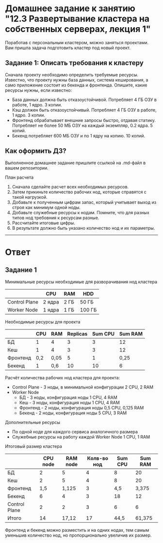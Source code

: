 # Домашнее задание к занятию "12.3 Развертывание кластера на собственных серверах, лекция 1"
Поработав с персональным кластером, можно заняться проектами. Вам пришла задача подготовить кластер под новый проект.

## Задание 1: Описать требования к кластеру
Сначала проекту необходимо определить требуемые ресурсы. Известно, что проекту нужны база данных, система кеширования, а само приложение состоит из бекенда и фронтенда. Опишите, какие ресурсы нужны, если известно:

* База данных должна быть отказоустойчивой. Потребляет 4 ГБ ОЗУ в работе, 1 ядро. 3 копии.
* Кэш должен быть отказоустойчивый. Потребляет 4 ГБ ОЗУ в работе, 1 ядро. 3 копии.
* Фронтенд обрабатывает внешние запросы быстро, отдавая статику. Потребляет не более 50 МБ ОЗУ на каждый экземпляр, 0.2 ядра. 5 копий.
* Бекенд потребляет 600 МБ ОЗУ и по 1 ядру на копию. 10 копий.

## Как оформить ДЗ?

Выполненное домашнее задание пришлите ссылкой на .md-файл в вашем репозитории.

План расчета
1. Сначала сделайте расчет всех необходимых ресурсов.
2. Затем прикиньте количество рабочих нод, которые справятся с такой нагрузкой.
3. Добавьте к полученным цифрам запас, который учитывает выход из строя как минимум одной ноды.
4. Добавьте служебные ресурсы к нодам. Помните, что для разных типов нод требовния к ресурсам разные.
5. Рассчитайте итоговые цифры.
6. В результате должно быть указано количество нод и их параметры.

---

# Ответ

## Задание 1

Минимальные ресурсы необходимые для разворачивания нод кластера

|               | CPU       | RAM      | HDD     |
| ------------- | --------- | -------- | ------- |
| Control Plane |   2 ядра  |     2 ГБ | 50 ГБ   |
| Worker Node   |   1 ядра  |     1 ГБ | 100 ГБ  |

Необходимые ресурсы для проекта

|          | CPU | RAM  | Replicas | Sum CPU | Sum RAM |
| -------- | --- | ---- | -------- | ------- | ------- |
| БД       | 1   | 4    | 3        | 3       | 12      |
| Кеш      | 1   | 4    | 3        | 3       | 12      |
| Фронтенд | 0,2 | 0,05 | 5        | 1       | 0,25    |
| Бекенд   | 1   | 0,6  | 10       | 10      | 6       |

Расчёт количества рабочих нод кластера для проекта:
- Control Plane - 3 ноды, в минимальной конфигурации 2 CPU, 2 RAM
- Worker Node
  - БД - 3 ноды, конфигурация ноды 1 CPU, 4 RAM
  - Кеш - 3 ноды, конфигурация ноды 1 CPU, 4 RAM
  - Фронтенд - 2 ноды, конфигурация ноды 0,5 CPU, 0,125 RAM
  - Бекенд - 2 ноды, конфигурация ноды 5 CPU, 3 RAM

Дополнительные ресурсы
- По одной ноде для каждого сервиса аналогичного размера
- Служебные ресурсы на работу каждой Worker Node 1 CPU, 1 RAM

Итоговый размер кластера

|               | CPU node | RAM node | Колв-во нод | Sum CPU | Sum RAM |
| ------------- | -------- | -------- | ----------- | ------- | ------- |
| БД            | 2        | 5        | 4           | 8       | 20      |
| Кеш           | 2        | 5        | 4           | 8       | 20      |
| Фронтенд      | 1,5      | 1,125    | 3           | 4,5     | 3,375   |
| Бекенд        | 6        | 4        | 3           | 18      | 12      |
| Control Plane | 2        | 2        | 3           | 6       | 6       |
| Итого         | 14       | 17,12    | 17          | 44,5    | 61,375  |

Фронтенд и бекенд можно разместить и на одних нодах, тем самым уменьшив количество нод, но пропорционально увеличив их размер.